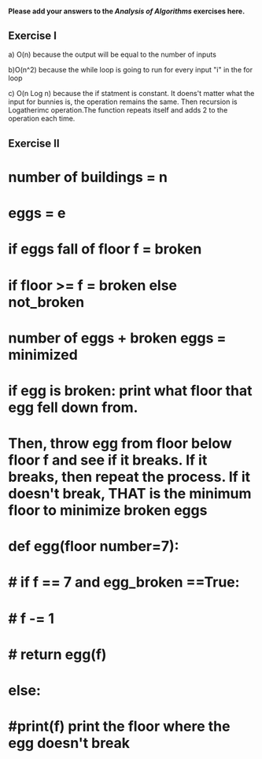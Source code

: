 #### Please add your answers to the ***Analysis of  Algorithms*** exercises here.

## Exercise I

a) O(n) because the output will be equal to the number of inputs


b)O(n^2) because the while loop is going to run for every input "i" in the for loop


c) O(n Log n) because the if statment is constant. It doens't matter what the input for bunnies is, the operation remains the same. Then recursion is Logatherimc operation.The function repeats itself and adds 2 to the operation each time. 

## Exercise II
# number of buildings = n
# eggs = e
# if eggs fall of floor f = broken
# if floor >= f = broken else not_broken
# number of eggs + broken eggs = minimized

# if egg is broken: print what floor that egg fell down from. 
# Then, throw egg from floor below floor f and see if it breaks. If it breaks, then repeat the process. If it doesn't break, THAT is the minimum floor to minimize broken eggs

# def egg(floor number=7):
#    # if f == 7  and egg_broken ==True:
#    # f -= 1
#    # return egg(f)
#      else:
#          #print(f) print the floor where the egg doesn't break

